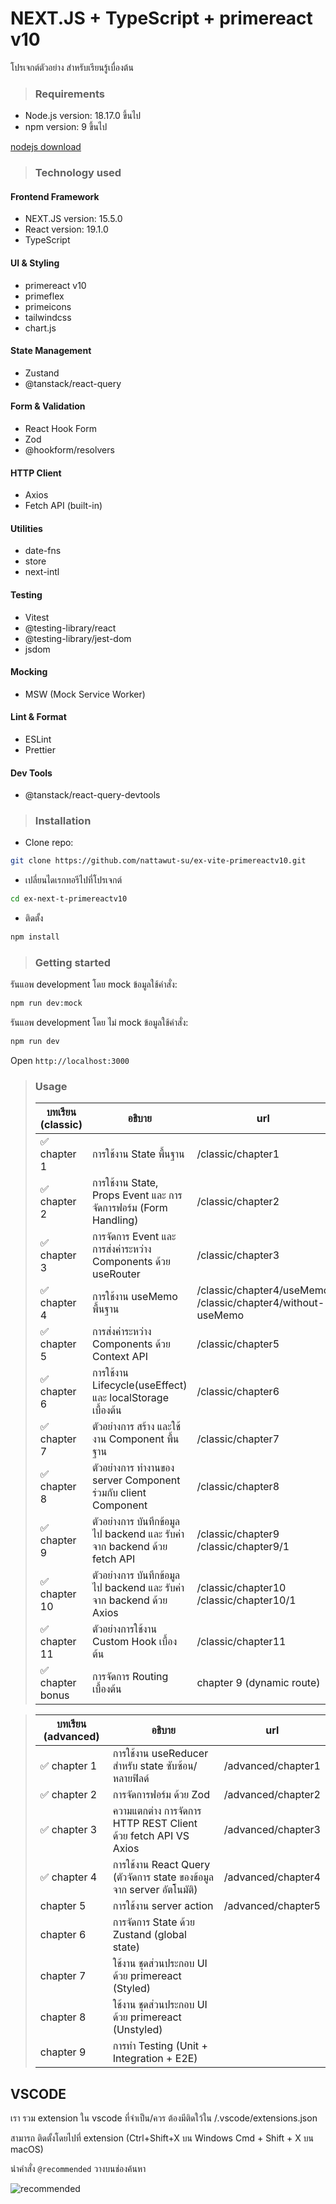 # NEXT.JS + TypeScript + primereact v10

โปรเจกต์ตัวอย่าง สำหรับเรียนรู้เบื่องต้น

> ### Requirements

- Node.js version: 18.17.0 ขึ้นไป
- npm version: 9 ขึ้นไป

[nodejs download](https://nodejs.org/en/download/)

> ### Technology used

#### Frontend Framework

- NEXT.JS version: 15.5.0
- React version: 19.1.0
- TypeScript

#### UI & Styling

- primereact v10
- primeflex
- primeicons
- tailwindcss
- chart.js

#### State Management

- Zustand
- @tanstack/react-query

#### Form & Validation

- React Hook Form
- Zod
- @hookform/resolvers

#### HTTP Client

- Axios
- Fetch API (built-in)

#### Utilities

- date-fns
- store
- next-intl

#### Testing

- Vitest
- @testing-library/react
- @testing-library/jest-dom
- jsdom

#### Mocking

- MSW (Mock Service Worker)

#### Lint & Format

- ESLint
- Prettier

#### Dev Tools

- @tanstack/react-query-devtools

> ### Installation

- Clone repo:

```sh
git clone https://github.com/nattawut-su/ex-vite-primereactv10.git
```

- เปลี่ยนไดเรกทอรีไปที่โปรเจกต์

```sh
cd ex-next-t-primereactv10
```

- ติดตั้ง

```sh
npm install
```

> ### Getting started

รันแอพ development โดย mock ข้อมูลใช้คำสั่ง:

```sh
npm run dev:mock
```

รันแอพ development โดย ไม่ mock ข้อมูลใช้คำสั่ง:

```sh
npm run dev
```

Open `http://localhost:3000`

> ### Usage
>
> | บทเรียน (classic) | อธิบาย                                                                  | url                                                               |
> | ----------------- | ----------------------------------------------------------------------- | ----------------------------------------------------------------- |
> | ✅ chapter 1      | การใช้งาน State พื้นฐาน                                                 | /classic/chapter1                                                 |
> | ✅ chapter 2      | การใช้งาน State, Props Event และ การจัดการฟอร์ม (Form Handling)         | /classic/chapter2                                                 |
> | ✅ chapter 3      | การจัดการ Event และการส่งค่าระหว่าง Components ด้วย useRouter           | /classic/chapter3                                                 |
> | ✅ chapter 4      | การใช้งาน useMemo พื้นฐาน                                               | /classic/chapter4/useMemo <br/> /classic/chapter4/without-useMemo |
> | ✅ chapter 5      | การส่งค่าระหว่าง Components ด้วย Context API                            | /classic/chapter5                                                 |
> | ✅ chapter 6      | การใช้งาน Lifecycle(useEffect) และ localStorage เบื้องต้น               | /classic/chapter6                                                 |
> | ✅ chapter 7      | ตัวอย่างการ สร้าง และใช้งาน Component พื้นฐาน                           | /classic/chapter7                                                 |
> | ✅ chapter 8      | ตัวอย่างการ ทำงานของ server Component ร่วมกับ client Component          | /classic/chapter8                                                 |
> | ✅ chapter 9      | ตัวอย่างการ บันทึกข้อมูลไป backend และ รับค่าจาก backend ด้วย fetch API | /classic/chapter9 <br/> /classic/chapter9/1                       |
> | ✅ chapter 10     | ตัวอย่างการ บันทึกข้อมูลไป backend และ รับค่าจาก backend ด้วย Axios     | /classic/chapter10 <br/> /classic/chapter10/1                     |
> | ✅ chapter 11     | ตัวอย่างการใช้งาน Custom Hook เบื้องต้น                                 | /classic/chapter11                                                |
> | ✅ chapter bonus  | การจัดการ Routing เบื้องต้น                                             | chapter 9 (dynamic route)                                         |

> | บทเรียน (advanced) | อธิบาย                                                                | url                |
> | ------------------ | --------------------------------------------------------------------- | ------------------ |
> | ✅ chapter 1       | การใช้งาน useReducer สำหรับ state ซับซ้อน/หลายฟิลด์                   | /advanced/chapter1 |
> | ✅ chapter 2       | การจัดการฟอร์ม ด้วย Zod                                               | /advanced/chapter2 |
> | ✅ chapter 3       | ความแตกต่าง การจัดการ HTTP REST Client ด้วย fetch API VS Axios        | /advanced/chapter3 |
> | ✅ chapter 4       | การใช้งาน React Query (ตัวจัดการ state ของข้อมูลจาก server อัตโนมัติ) | /advanced/chapter4 |
> | chapter 5          | การใช้งาน server action                                               | /advanced/chapter5 |
> | chapter 6          | การจัดการ State ด้วย Zustand (global state)                           |                    |
> | chapter 7          | ใช้งาน ชุดส่วนประกอบ UI ด้วย primereact (Styled)                      |                    |
> | chapter 8          | ใช้งาน ชุดส่วนประกอบ UI ด้วย primereact (Unstyled)                    |                    |
> | chapter 9          | การทำ Testing (Unit + Integration + E2E)                              |                    |

## VSCODE

เรา รวม extension ใน vscode ที่จำเป็น/ควร ต้องมีติดใว้ใน /.vscode/extensions.json

สามารถ ติดตั้งโดยไปที่ extension (Ctrl+Shift+X บน Windows Cmd + Shift + X บน macOS)

นำคำสั่ง `@recommended` วางบนช่องค้นหา

![recommended](https://cdn.discordapp.com/attachments/860249330908397587/1411411810375962755/image.png?ex=68b92c6e&is=68b7daee&hm=b265cdbef30539ee92bc6ae2db50d6f46e59d254386acc4ca4a7ab7f6eef4c0f&)
